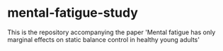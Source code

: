 # mental-fatigue-study
This is the repository accompanying the paper 'Mental fatigue has only marginal effects on static balance control in healthy young adults'
